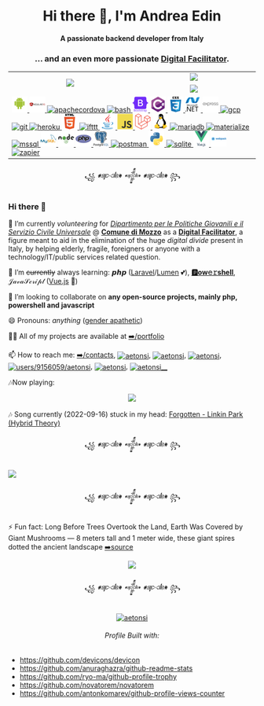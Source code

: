 <!-- markdownlint-disable MD033 MD010 -->
<h1 align="center">Hi there 👋, I'm Andrea Edin</h1>
<h4 align="center">A passionate backend developer from Italy</h4>
<h3 align="center">... and an even more passionate <a target="_blank" href="https://repubblicadigitale.gov.it/portale/progetti-del-dipartimento/rete-dei-servizi-di-facilitazione-digitale">Digital Facilitator</a>.</h3>

<table>
	<tr>
		<td rowspan="2" align="center">
			<a
				href="https://github-profile-trophy-navy.vercel.app/?username=aetonsi&theme=flat&margin-w=15&margin-h=15&no-bg=true&column=2&row=3">
				<img
					src="https://github-profile-trophy-navy.vercel.app/?username=aetonsi&theme=flat&margin-w=15&margin-h=15&no-bg=true&column=2&row=3">
			</a>
		</td>
		<td align="center">
			<a
				href="https://github-readme-stats-blue-iota.vercel.app/api/top-langs/?username=aetonsi&text_bold=false&layout=compact&show_icons=true&include_all_commits=true&line_height=15&theme=transparent">
				<picture>
					<source
						srcset="https://github-readme-stats-blue-iota.vercel.app/api/top-langs/?username=aetonsi&text_bold=false&layout=compact&show_icons=true&include_all_commits=true&line_height=15&theme=vue-dark"
						media="(prefers-color-scheme: dark)" />
					<source
						srcset="https://github-readme-stats-blue-iota.vercel.app/api/top-langs/?username=aetonsi&text_bold=false&layout=compact&show_icons=true&include_all_commits=true&line_height=15&theme=vue"
						media="(prefers-color-scheme: light), (prefers-color-scheme: no-preference)" />
					<img
						src="https://github-readme-stats-blue-iota.vercel.app/api/top-langs/?username=aetonsi&text_bold=false&layout=compact&show_icons=true&include_all_commits=true&line_height=15&theme=transparent" />
				</picture>
			</a>
		</td>
	</tr>
	<tr>
		<td align="center">
			<a
				href="https://github-readme-stats-blue-iota.vercel.app/api?username=aetonsi&text_bold=false&rank_icon=percentile&layout=compact&show_icons=true&include_all_commits=true&line_height=15&theme=transparent">
				<picture>
					<source
						srcset="https://github-readme-stats-blue-iota.vercel.app/api?username=aetonsi&text_bold=false&rank_icon=percentile&layout=compact&show_icons=true&include_all_commits=true&line_height=15&theme=vue-dark"
						media="(prefers-color-scheme: dark)" />
					<source
						srcset="https://github-readme-stats-blue-iota.vercel.app/api?username=aetonsi&text_bold=false&rank_icon=percentile&&layout=compact&show_icons=true&include_all_commits=true&line_height=15&theme=vue"
						media="(prefers-color-scheme: light), (prefers-color-scheme: no-preference)" />
					<img
						src="https://github-readme-stats-blue-iota.vercel.app/api?username=aetonsi&text_bold=false&rank_icon=percentile&layout=compact&show_icons=true&include_all_commits=true&line_height=15&theme=transparent" />
				</picture>
			</a>
		</td>
	</tr>
	<tr>
		<td colspan="2">
			<a href="https://developer.android.com" target="_blank" rel="noreferrer">
				<img src="https://raw.githubusercontent.com/devicons/devicon/master/icons/android/android-original-wordmark.svg"
					alt="android" width="32" height="32" />
			</a>
			<a href="https://angular.io" target="_blank" rel="noreferrer">
				<img src="https://raw.githubusercontent.com/devicons/devicon/master/icons/angularjs/angularjs-original-wordmark.svg"
					alt="angularjs" width="32" height="32" />
			</a>
			<a href="https://cordova.apache.org/" target="_blank" rel="noreferrer">
				<img src="https://www.vectorlogo.zone/logos/apache_cordova/apache_cordova-icon.svg" alt="apachecordova"
					width="32" height="32" />
			</a>
			<a href="https://www.gnu.org/software/bash/" target="_blank" rel="noreferrer">
				<img src="https://www.vectorlogo.zone/logos/gnu_bash/gnu_bash-icon.svg" alt="bash" width="32"
					height="32" />
			</a>
			<a href="https://getbootstrap.com" target="_blank" rel="noreferrer">
				<img src="https://raw.githubusercontent.com/devicons/devicon/master/icons/bootstrap/bootstrap-plain-wordmark.svg"
					alt="bootstrap" width="32" height="32" />
			</a>
			<a href="https://www.w3schools.com/cs/" target="_blank" rel="noreferrer">
				<img src="https://raw.githubusercontent.com/devicons/devicon/master/icons/csharp/csharp-original.svg"
					alt="csharp" width="32" height="32" />
			</a>
			<a href="https://www.w3schools.com/css/" target="_blank" rel="noreferrer">
				<img src="https://raw.githubusercontent.com/devicons/devicon/master/icons/css3/css3-original-wordmark.svg"
					alt="css3" width="32" height="32" />
			</a>
			<a href="https://dotnet.microsoft.com/" target="_blank" rel="noreferrer">
				<img src="https://raw.githubusercontent.com/devicons/devicon/master/icons/dot-net/dot-net-original-wordmark.svg"
					alt="dotnet" width="32" height="32" />
			</a>
			<a href="https://expressjs.com" target="_blank" rel="noreferrer">
				<img src="https://raw.githubusercontent.com/devicons/devicon/master/icons/express/express-original-wordmark.svg"
					alt="express" width="32" height="32" />
			</a>
			<a href="https://cloud.google.com" target="_blank" rel="noreferrer">
				<img src="https://www.vectorlogo.zone/logos/google_cloud/google_cloud-icon.svg" alt="gcp" width="32"
					height="32" />
			</a>
			<a href="https://git-scm.com/" target="_blank" rel="noreferrer">
				<img src="https://www.vectorlogo.zone/logos/git-scm/git-scm-icon.svg" alt="git" width="32"
					height="32" />
			</a>
			<a href="https://heroku.com" target="_blank" rel="noreferrer">
				<img src="https://www.vectorlogo.zone/logos/heroku/heroku-icon.svg" alt="heroku" width="32"
					height="32" />
			</a>
			<a href="https://www.w3.org/html/" target="_blank" rel="noreferrer">
				<img src="https://raw.githubusercontent.com/devicons/devicon/master/icons/html5/html5-original-wordmark.svg"
					alt="html5" width="32" height="32" />
			</a>
			<a href="https://ifttt.com/" target="_blank" rel="noreferrer">
				<img src="https://www.vectorlogo.zone/logos/ifttt/ifttt-ar21.svg" alt="ifttt" width="32" height="32" />
			</a>
			<a href="https://www.java.com" target="_blank" rel="noreferrer">
				<img src="https://raw.githubusercontent.com/devicons/devicon/master/icons/java/java-original.svg"
					alt="java" width="32" height="32" />
			</a> <a href="https://developer.mozilla.org/en-US/docs/Web/JavaScript" target="_blank" rel="noreferrer">
				<img src="https://raw.githubusercontent.com/devicons/devicon/master/icons/javascript/javascript-original.svg"
					alt="javascript" width="32" height="32" />
			</a>
			<a href="https://laravel.com/" target="_blank" rel="noreferrer">
				<img src="https://raw.githubusercontent.com/devicons/devicon/refs/heads/master/icons/laravel/laravel-original.svg"
					alt="laravel" width="32" height="32" />
			</a>
			<a href="https://www.linux.org/" target="_blank" rel="noreferrer">
				<img src="https://raw.githubusercontent.com/devicons/devicon/master/icons/linux/linux-original.svg"
					alt="linux" width="32" height="32" />
			</a>
			<a href="https://mariadb.org/" target="_blank" rel="noreferrer">
				<img src="https://www.vectorlogo.zone/logos/mariadb/mariadb-icon.svg" alt="mariadb" width="32"
					height="32" />
			</a>
			<a href="https://materializecss.com/" target="_blank" rel="noreferrer">
				<img src="https://raw.githubusercontent.com/prplx/svg-logos/5585531d45d294869c4eaab4d7cf2e9c167710a9/svg/materialize.svg"
					alt="materialize" width="32" height="32" />
			</a> <a href="https://www.microsoft.com/en-us/sql-server" target="_blank" rel="noreferrer">
				<img src="https://www.svgrepo.com/show/303229/microsoft-sql-server-logo.svg" alt="mssql" width="32"
					height="32" />
			</a>
			<a href="https://www.mysql.com/" target="_blank" rel="noreferrer">
				<img src="https://raw.githubusercontent.com/devicons/devicon/master/icons/mysql/mysql-original-wordmark.svg"
					alt="mysql" width="32" height="32" />
			</a>
			<a href="https://nodejs.org" target="_blank" rel="noreferrer">
				<img src="https://raw.githubusercontent.com/devicons/devicon/master/icons/nodejs/nodejs-original-wordmark.svg"
					alt="nodejs" width="32" height="32" />
			</a>
			<a href="https://www.php.net" target="_blank" rel="noreferrer">
				<img src="https://raw.githubusercontent.com/devicons/devicon/master/icons/php/php-original.svg"
					alt="php" width="32" height="32" />
			</a>
			<a href="https://www.postgresql.org" target="_blank" rel="noreferrer">
				<img src="https://raw.githubusercontent.com/devicons/devicon/master/icons/postgresql/postgresql-original-wordmark.svg"
					alt="postgresql" width="32" height="32" />
			</a>
			<a href="https://postman.com" target="_blank" rel="noreferrer">
				<img src="https://www.vectorlogo.zone/logos/getpostman/getpostman-icon.svg" alt="postman" width="32"
					height="32" />
			</a>
			<a href="https://www.python.org" target="_blank" rel="noreferrer">
				<img src="https://raw.githubusercontent.com/devicons/devicon/master/icons/python/python-original.svg"
					alt="python" width="32" height="32" />
			</a>
			<a href="https://www.sqlite.org/" target="_blank" rel="noreferrer">
				<img src="https://www.vectorlogo.zone/logos/sqlite/sqlite-icon.svg" alt="sqlite" width="32"
					height="32" />
			</a>
			<a href="https://vuejs.org/" target="_blank" rel="noreferrer">
				<img src="https://raw.githubusercontent.com/devicons/devicon/master/icons/vuejs/vuejs-original-wordmark.svg"
					alt="vuejs" width="32" height="32" />
			</a>
			<a href="https://webpack.js.org" target="_blank" rel="noreferrer">
				<img src="https://raw.githubusercontent.com/devicons/devicon/d00d0969292a6569d45b06d3f350f463a0107b0d/icons/webpack/webpack-original-wordmark.svg"
					alt="webpack" width="32" height="32" />
			</a>
			<a href="https://zapier.com" target="_blank" rel="noreferrer">
				<img src="https://www.vectorlogo.zone/logos/zapier/zapier-icon.svg" alt="zapier" width="32"
					height="32" />
			</a>
		</td>
	</tr>
</table>

<h6 align="center">꧁ 𒀰 𒀱 𒀰 ꧂</h6>

<p>

### Hi there 👋

🔭 I’m currently *volunteering* for [_Dipartimento per le Politiche Giovanili e il Servizio Civile Universale_](https://www.politichegiovanili.gov.it/) @ [**Comune di Mozzo**](https://www.comune.mozzo.bg.it) as a [**Digital Facilitator**](https://repubblicadigitale.gov.it/portale/progetti-del-dipartimento/rete-dei-servizi-di-facilitazione-digitale), a figure meant to aid in the elimination of the huge _digital divide_ present in Italy, by helping elderly, fragile, foreigners or anyone with a technology/IT/public services related question.

🌱 I’m ~~currently~~ always learning: 𝙥𝙝𝙥 ([Laravel](https://laravel.com/)/[Lumen](https://lumen.laravel.com/) 💕), **[🅿ow𝚎𝚛shell](https://github.com/PowerShell/PowerShell)**, 𝒥𝒶𝓋𝒶𝒮𝒸𝓇𝒾𝓅𝓉 ([Vue.js](https://vuejs.org/)
💚)

👯 I’m looking to collaborate on **any open-source projects, mainly php, powershell and javascript**

😄 Pronouns: _anything_ ([gender apathetic](https://gender.fandom.com/wiki/Gender_Apathetic))

👨‍💻 All of my projects are available at [➡️/portfolio](https://aetonsi.net/portfolio/)

📫 How to reach me: [➡️/contacts](https://aetonsi.net/contacts/), <a href="https://codepen.io/aetonsi" target="blank"><img align="center" src="https://raw.githubusercontent.com/rahuldkjain/github-profile-readme-generator/master/src/images/icons/Social/codepen.svg" alt="aetonsi" height="30" width="40" /></a>, <a href="https://twitter.com/aetonsi" target="blank"><img align="center" src="https://raw.githubusercontent.com/rahuldkjain/github-profile-readme-generator/master/src/images/icons/Social/twitter.svg" alt="aetonsi" height="30" width="40" /></a>, <a href="https://linkedin.com/in/aetonsi" target="blank"><img align="center" src="https://raw.githubusercontent.com/rahuldkjain/github-profile-readme-generator/master/src/images/icons/Social/linked-in-alt.svg" alt="aetonsi" height="30" width="40" /></a>, <a href="https://stackoverflow.com/users/users/9156059/aetonsi" target="blank"><img align="center" src="https://raw.githubusercontent.com/rahuldkjain/github-profile-readme-generator/master/src/images/icons/Social/stack-overflow.svg" alt="users/9156059/aetonsi" height="30" width="40" /></a>, <a href="https://fb.com/aetonsi" target="blank"><img align="center" src="https://raw.githubusercontent.com/rahuldkjain/github-profile-readme-generator/master/src/images/icons/Social/facebook.svg" alt="aetonsi" height="30" width="40" /></a>, <a href="https://instagram.com/aetonsi__" target="blank"><img align="center" src="https://raw.githubusercontent.com/rahuldkjain/github-profile-readme-generator/master/src/images/icons/Social/instagram.svg" alt="aetonsi__" height="30" width="40" /></a>

🎶Now playing:
<p align="center">
	<a href="https://github.com/novatorem/novatorem">
	<picture>
		<source srcset="https://novatorem-kappa-rouge.vercel.app/api/spotify?theme=light" media="(prefers-color-scheme: dark)" />
		<source srcset="https://novatorem-kappa-rouge.vercel.app/api/spotify?theme=dark" media="(prefers-color-scheme: light), (prefers-color-scheme: no-preference)" />
		<img src="https://novatorem-kappa-rouge.vercel.app/api/spotify?background_color=light" />
	</picture>
	</a>
</p>

🎶 Song currently (2022-09-16) stuck in my head: [Forgotten - Linkin Park (Hybrid
Theory)](https://www.youtube.com/watch?v=HNCgBuI2eJc)

</p>

<p align="center">

</p>

<h6 align="center">꧁ 𒀰 𒀱 𒀰 ꧂</h6>

<picture>
<source srcset="https://github-readme-stats-blue-iota.vercel.app/api/wakatime/?username=@aetonsi&layout=compact&show_icons=true&include_all_commits=true&line_height=15&theme=vue-dark" media="(prefers-color-scheme: dark)" />
<source srcset="https://github-readme-stats-blue-iota.vercel.app/api/wakatime/?username=@aetonsi&layout=compact&show_icons=true&include_all_commits=true&line_height=15&theme=vue" media="(prefers-color-scheme: light), (prefers-color-scheme: no-preference)" />
<img src="https://github-readme-stats-blue-iota.vercel.app/api/wakatime/?username=@aetonsi&layout=compact&show_icons=true&include_all_commits=true&line_height=15&theme=transparent" />
</picture>

<h6 align="center">꧁ 𒀰 𒀱 𒀰 ꧂</h6>

⚡ Fun fact: Long Before Trees Overtook the Land, Earth Was Covered by Giant Mushrooms — 8 meters tall and 1 meter
wide, these giant spires dotted the ancient landscape [➡️source](https://www.youtube.com/watch?v=-G64DagHuOg)
<p align="center"><img src="https://github.com/aetonsi/aetonsi/assets/18366087/93c8f9d0-0135-4ad2-9a3d-01974577285a"></p>

<h6 align="center">꧁ 𒀰 𒀱 𒀰 ꧂</h6>

<p align="center">
	<a href="https://komarev.com/ghpvc/?username=aetonsi&label=Profile%20views&color=blueviolet&style=for-the-badge">
		<img src="https://komarev.com/ghpvc/?username=aetonsi&label=Profile%20views&color=blueviolet&style=for-the-badge" alt="aetonsi" />
	</a>
	<h6 align="center">Profile Built with:</h6>

- https://github.com/devicons/devicon
- https://github.com/anuraghazra/github-readme-stats
- https://github.com/ryo-ma/github-profile-trophy
- https://github.com/novatorem/novatorem
- https://github.com/antonkomarev/github-profile-views-counter

</p>
